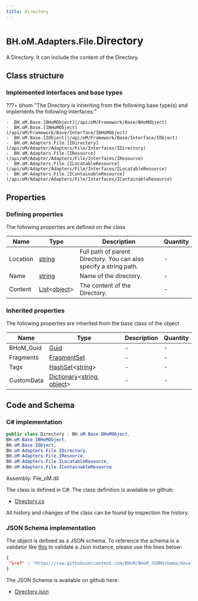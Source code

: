 ```yaml
---
title: Directory
---
```


# <small>BH.oM.Adapters.File.</small>**Directory**

A Directory. It can include the content of the Directory.

## Class structure

### Implemented interfaces and base types

???+ bhom "The Directory is inheriting from the following base type(s) and implements the following interfaces:"

    -  BH.oM.Base.[BHoMObject](/api/oM/Framework/Base/BHoMObject)
    -  BH.oM.Base.[IBHoMObject](/api/oM/Framework/Base/Interface/IBHoMObject)
    -  BH.oM.Base.[IObject](/api/oM/Framework/Base/Interface/IObject)
    -  BH.oM.Adapters.File.[IDirectory](/api/oM/Adapter/Adapters/File/Interfaces/IDirectory)
    -  BH.oM.Adapters.File.[IResource](/api/oM/Adapter/Adapters/File/Interfaces/IResource)
    -  BH.oM.Adapters.File.[ILocatableResource](/api/oM/Adapter/Adapters/File/Interfaces/ILocatableResource)
    -  BH.oM.Adapters.File.[IContainableResource](/api/oM/Adapter/Adapters/File/Interfaces/IContainableResource)


## Properties



### Defining properties

The following properties are defined on the class

| Name             | Type             | Description      | Quantity         |
|------------------|------------------|------------------|------------------|
| Location | [string](https://learn.microsoft.com/en-us/dotnet/api/System.String?view=netstandard-2.0) | Full path of parent Directory. You can also specify a string path. | - |
| Name | [string](https://learn.microsoft.com/en-us/dotnet/api/System.String?view=netstandard-2.0) | Name of the directory. | - |
| Content | [List](https://learn.microsoft.com/en-us/dotnet/api/System.Collections.Generic.List-1?view=netstandard-2.0)&lt;[object](https://learn.microsoft.com/en-us/dotnet/api/System.Object?view=netstandard-2.0)&gt; | The content of the Directory. | - |


### Inherited properties
The following properties are inherited from the base class of the object

| Name             | Type             | Description      | Quantity         |
|------------------|------------------|------------------|------------------|
| BHoM_Guid | [Guid](https://learn.microsoft.com/en-us/dotnet/api/System.Guid?view=netstandard-2.0) | - | - |
| Fragments | [FragmentSet](/api/oM/Framework/Base/FragmentSet) | - | - |
| Tags | [HashSet](https://learn.microsoft.com/en-us/dotnet/api/System.Collections.Generic.HashSet-1?view=netstandard-2.0)&lt;[string](https://learn.microsoft.com/en-us/dotnet/api/System.String?view=netstandard-2.0)&gt; | - | - |
| CustomData | [Dictionary](https://learn.microsoft.com/en-us/dotnet/api/System.Collections.Generic.Dictionary-2?view=netstandard-2.0)&lt;[string](https://learn.microsoft.com/en-us/dotnet/api/System.String?view=netstandard-2.0), [object](https://learn.microsoft.com/en-us/dotnet/api/System.Object?view=netstandard-2.0)&gt; | - | - |


## Code and Schema

### C# implementation

``` C# title="C#"
public class Directory : BH.oM.Base.BHoMObject,
BH.oM.Base.IBHoMObject,
BH.oM.Base.IObject,
BH.oM.Adapters.File.IDirectory,
BH.oM.Adapters.File.IResource,
BH.oM.Adapters.File.ILocatableResource,
BH.oM.Adapters.File.IContainableResource
```

Assembly: File_oM.dll

The class is defined in C#. The class definition is available on github:

- [Directory.cs](https://github.com/BHoM/File_Toolkit/blob/develop/File_oM/Directory.cs)

All history and changes of the class can be found by inspection the history.
### JSON Schema implementation

The object is defined as a JSON schema. To reference the schema in a validator like [this](https://www.jsonschemavalidator.net/) to validate a Json instance, please use the lines below:

``` json title="JSON Schema"
{
 "$ref" : "https://raw.githubusercontent.com/BHoM/BHoM_JSONSchema/develop/File_oM/Directory.json"
}
```

The JSON Schema is available on github here:

- [Directory.json](https://github.com/BHoM/BHoM_JSONSchema/blob/develop/File_oM/Directory.json)
